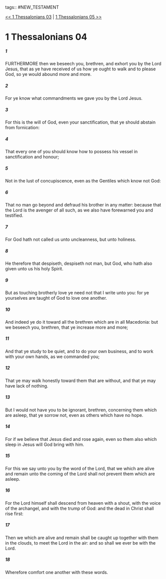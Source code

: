 tags:: #NEW_TESTAMENT

[<< 1 Thessalonians 03](NEW_TESTAMENT/13_1_Thessalonians/1_Thessalonians_03.md) | [1 Thessalonians 05 >>](NEW_TESTAMENT/13_1_Thessalonians/1_Thessalonians_05.md)

# 1 Thessalonians 04

##### 1

FURTHERMORE then we beseech you, brethren, and exhort you by the Lord Jesus, that as ye have received of us how ye ought to walk and to please God, so ye would abound more and more.

##### 2

For ye know what commandments we gave you by the Lord Jesus.

##### 3

For this is the will of God, even your sanctification, that ye should abstain from fornication:

##### 4

That every one of you should know how to possess his vessel in sanctification and honour;

##### 5

Not in the lust of concupiscence, even as the Gentiles which know not God:

##### 6

That no man go beyond and defraud his brother in any matter: because that the Lord is the avenger of all such, as we also have forewarned you and testified.

##### 7

For God hath not called us unto uncleanness, but unto holiness.

##### 8

He therefore that despiseth, despiseth not man, but God, who hath also given unto us his holy Spirit.

##### 9

But as touching brotherly love ye need not that I write unto you: for ye yourselves are taught of God to love one another.

##### 10

And indeed ye do it toward all the brethren which are in all Macedonia: but we beseech you, brethren, that ye increase more and more;

##### 11

And that ye study to be quiet, and to do your own business, and to work with your own hands, as we commanded you;

##### 12

That ye may walk honestly toward them that are without, and that ye may have lack of nothing.

##### 13

But I would not have you to be ignorant, brethren, concerning them which are asleep, that ye sorrow not, even as others which have no hope.

##### 14

For if we believe that Jesus died and rose again, even so them also which sleep in Jesus will God bring with him.

##### 15

For this we say unto you by the word of the Lord, that we which are alive and remain unto the coming of the Lord shall not prevent them which are asleep.

##### 16

For the Lord himself shall descend from heaven with a shout, with the voice of the archangel, and with the trump of God: and the dead in Christ shall rise first:

##### 17

Then we which are alive and remain shall be caught up together with them in the clouds, to meet the Lord in the air: and so shall we ever be with the Lord.

##### 18

Wherefore comfort one another with these words.
